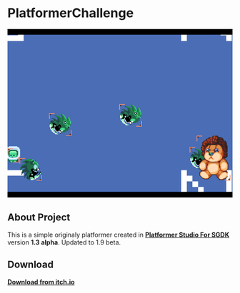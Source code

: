 # PlatformerChallenge

![Screenshot of the game](https://github.com/bolon667/PlatformerChallenge/blob/main/gitImages/screenshot.png)

## About Project
This is a simple originaly platformer created in **[Platformer Studio For SGDK](https://github.com/bolon667/SGDK_PlatformerStudio)** version **1.3 alpha**.
Updated to 1.9 beta.

## Download
**[Download from itch.io](https://bolon667.itch.io/platformer-test1)**
